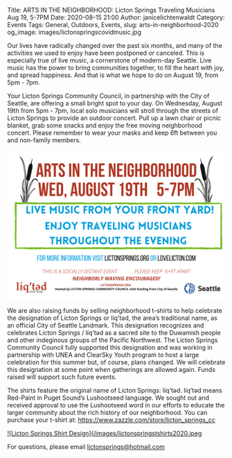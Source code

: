 Title: ARTS IN THE NEIGHBORHOOD: Licton Springs Traveling Musicians Aug 19, 5-7PM
Date: 2020-08-15 21:00
Author: janicelichtenwaldt
Category: Events
Tags: General, Outdoors, Events,
slug: arts-in-neighborhood-2020
og_image: images/lictonspringscovidmusic.jpg

Our lives have radically changed over the past six months, and many of the activities we used to enjoy have been postponed or canceled. This is especially true of live music, a cornerstone of modern-day Seattle. Live music has the power to bring communities together, to fill the heart with joy, and spread happiness. And that is what we hope to do on August 19, from 5pm - 7pm.  

Your Licton Springs Community Council, in partnership with the City of Seattle, are offering a small bright spot to your day. On Wednesday, August 19th from 5pm - 7pm, local solo musicians will stroll through the streets of Licton Springs to provide an outdoor concert. Pull up a lawn chair or picnic blanket, grab some snacks and enjoy the free moving neighborhood concert. Please remember to wear your masks and keep 6ft between you and non-family members.  

[![Event Flyer](/images/lictonspringscovidmusic.jpg)](/images/lictonspringscovidmusic.jpg)

We are also raising funds by selling neighborhood t-shirts to help celebrate the designation of Licton Springs or líq’tәd, the area’s traditional name, as an official City of Seattle Landmark. This designation recognizes and celebrates Licton Springs / líq’tәd as a sacred site to the Duwamish people and other indeginous groups of the Pacific Northwest. The Licton Springs Community Council fully supported this designation and was working in partnership with UNEA and ClearSky Youth program to host a large celebration for this summer but, of course, plans changed. We will celebrate this designation at some point when gatherings are allowed again. Funds raised will support such future events.

The shirts feature the original name of Licton Springs: líq’tәd. líq’tәd means Red-Paint in Puget Sound’s Lushootseed language. We sought out and received approval to use the Lushootseed word in our efforts to educate the larger community about the rich history of our neighborhood. You can purchase your t-shirt at: https://www.zazzle.com/store/licton_springs_cc

[![Licton Springs Shirt Design](/images/lictonspringstshirts2020.jpeg](/images/lictonspringstshirts2020.jpeg)

For questions, please email lictonsprings@hotmail.com
